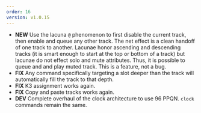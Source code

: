 ```yaml
---
order: 16
version: v1.0.15
---
```

- **NEW** Use the lacuna `@` phenomenon to first disable the current track, then enable and queue any other track. The net effect is a clean handoff of one track to another. Lacunae honor ascending and descending tracks (it is smart enough to start at the top or bottom of a track) but lacunae do not effect solo and mute attributes. Thus, it is possible to queue and and play muted track. This is a feature, not a bug.
- **FIX** Any command specifically targeting a slot deeper than the track will automatically fill the track to that depth.
- **FIX** K3 assignment works again.
- **FIX** Copy and paste tracks works again.
- **DEV** Complete overhaul of the clock architecture to use 96 PPQN. `clock` commands remain the same.